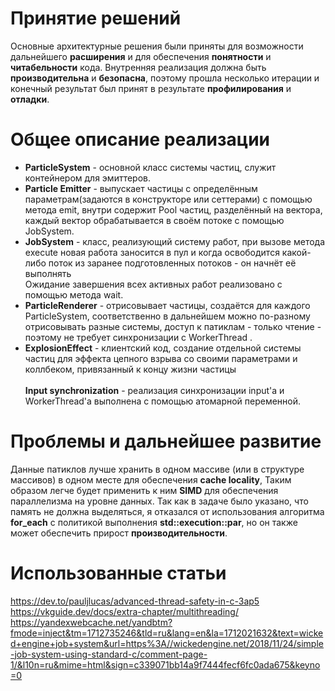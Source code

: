 # Принятие решений
Основные архитектурные решения были приняты для возможности дальнейшего **расширения** и для обеспечения **понятности** и **читабельности** кода. Внутренняя реализация должна быть **производительна** и **безопасна**, поэтому прошла несколько итерации и конечный результат был принят в результате **профилирования** и **отладки**.
# Общее описание реализации
- **ParticleSystem** - основной класс системы частиц, служит контейнером для эмиттеров.
- **Particle Emitter** - выпускает частицы  с определённым параметрам(задаются в конструкторе или сеттерами) с помощью метода emit, внутри содержит Pool частиц, разделённый на вектора, каждый вектор обрабатывается в своём
потоке с помощью JobSystem.
- **JobSystem** - класс, реализующий систему работ, при вызове метода execute новая работа заносится в пул и когда освободится какой-либо поток из заранее подготовленных потоков - он начнёт её выполнять <br/>
Ожидание завершения всех активных работ реализовано с помощью метода wait.
- **ParticleRenderer** - отрисовывает частицы, создаётся для каждого ParticleSystem, соответственно в дальнейшем можно по-разному отрисовывать разные системы, доступ к патиклам - только чтение - поэтому не требует синхронизации с WorkerThread .
- **ExplosionEffect** - клиентский код, создание отдельной системы частиц для эффекта цепного взрыва со своими параметрами и коллбеком, привязанный к концу жизни частицы <br/> <br/>
**Input synchronization** - реализация синхронизации input'а и WorkerThread'а выполнена с помощью атомарной переменной.

# Проблемы и дальнейшее развитие
Данные патиклов лучше хранить в одном массиве (или в структуре массивов) в одном месте для обеспечения **cache locality**,
Таким образом легче будет применить к ним **SIMD** для обеспечения параллелизма на уровне данных.
Так как в задаче было указано, что память не должна выделяться, я отказался от использования алгоритма **for_each** с политикой выполнения **std::execution::par**, но он также может обеспечить прирост **производительности**.

# Использованные статьи

https://dev.to/pauljlucas/advanced-thread-safety-in-c-3ap5<br/>
https://vkguide.dev/docs/extra-chapter/multithreading/<br/>
https://yandexwebcache.net/yandbtm?fmode=inject&tm=1712735246&tld=ru&lang=en&la=1712021632&text=wicked+engine+job+system&url=https%3A//wickedengine.net/2018/11/24/simple-job-system-using-standard-c/comment-page-1/&l10n=ru&mime=html&sign=c339071bb14a9f7444fecf6fc0ada675&keyno=0
